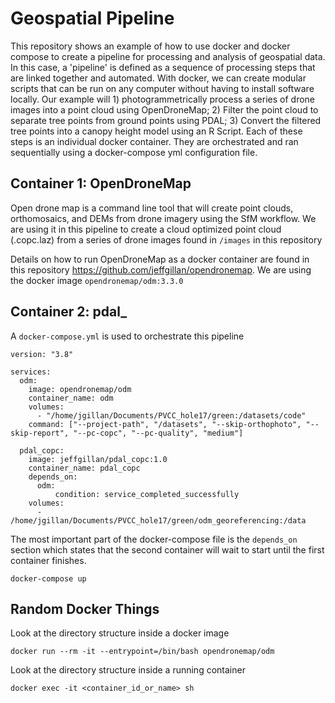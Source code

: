 # Geospatial Pipeline

This repository shows an example of how to use docker and docker compose to create a pipeline for processing and analysis of geospatial data. In this case, a 'pipeline' is defined as a sequence of processing steps that are linked together and automated. With docker, we can create modular scripts that can be run on any computer without having to install software locally. Our example will 1) photogrammetrically process a series of drone images into a point cloud using OpenDroneMap; 2)  Filter the point cloud to separate tree points from ground points using PDAL; 3) Convert the filtered tree points into a canopy height model using an R Script. Each of these steps is an individual docker container. They are orchestrated and ran sequentially using a docker-compose yml configuration file.

## Container 1: OpenDroneMap

Open drone map is a command line tool that will create point clouds, orthomosaics, and DEMs from drone imagery using the SfM workflow. We are using it in this pipeline to create a cloud optimized point cloud (.copc.laz) from a series of drone images found in `/images` in this repository

Details on how to run OpenDroneMap as a docker container are found in this repository https://github.com/jeffgillan/opendronemap. We are using the docker image `opendronemap/odm:3.3.0`


## Container 2: pdal_


A `docker-compose.yml` is used to orchestrate this pipeline


```
version: "3.8"

services:
  odm:
    image: opendronemap/odm
    container_name: odm
    volumes:
      - "/home/jgillan/Documents/PVCC_hole17/green:/datasets/code"
    command: ["--project-path", "/datasets", "--skip-orthophoto", "--skip-report", "--pc-copc", "--pc-quality", "medium"]

  pdal_copc:
    image: jeffgillan/pdal_copc:1.0
    container_name: pdal_copc
    depends_on:
      odm:
          condition: service_completed_successfully
    volumes:
      - /home/jgillan/Documents/PVCC_hole17/green/odm_georeferencing:/data
```      
The most important part of the docker-compose file is the `depends_on` section which states that the second container will wait to start until the first container finishes. 

`docker-compose up`


## Random Docker Things
Look at the directory structure inside a docker image
```
docker run --rm -it --entrypoint=/bin/bash opendronemap/odm
```
Look at the directory structure inside a running container
```
docker exec -it <container_id_or_name> sh
```
